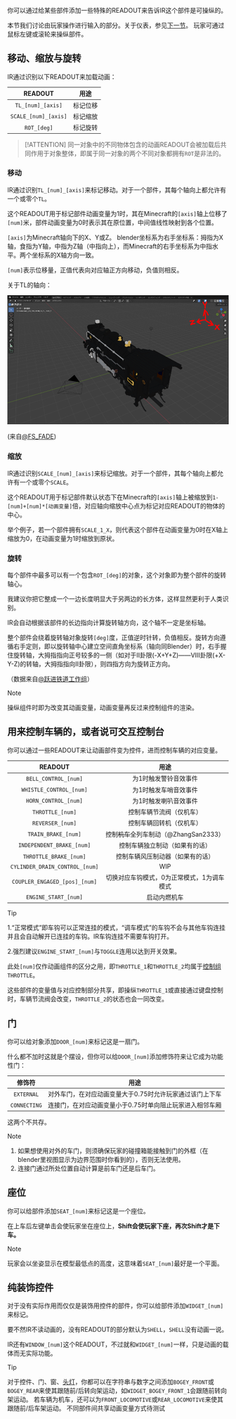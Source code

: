 你可以通过给某些部件添加一些特殊的READOUT来告诉IR这个部件是可操纵的。

本节我们讨论由玩家操作进行输入的部分。关于仪表，参见[下一节](LocosGauges.md)。
玩家可通过鼠标左键或滚轮来操纵部件。

## 移动、缩放与旋转

IR通过识别以下READOUT来加载动画：

|       READOUT        |  用途  |
|:--------------------:|:----:|
|  `TL_[num]_[axis]`   | 标记位移 |
| `SCALE_[num]_[axis]` | 标记缩放 |
|     `ROT_[deg]`      | 标记旋转 |


>[!ATTENTION]
> 同一对象中的不同物体包含的动画READOUT会被加载后共同作用于对象整体，即属于同一对象的两个不同对象都拥有`ROT`是非法的。
### 移动


IR通过识别`TL_[num]_[axis]`来标记移动。对于一个部件，其每个轴向上都允许有一个或零个`TL`。


这个READOUT用于标记部件动画变量为1时，其在Minecraft的`[axis]`轴上位移了`[num]`米，部件动画变量为0时表示其在原位置，中间值线性映射到各个位置。


`[axis]`为Minecraft轴向下的X、Y或Z。
blender坐标系为右手坐标系：拇指为X轴，食指为Y轴，中指为Z轴（中指向上），而Minecraft的右手坐标系为中指水平。两个坐标系的X轴方向一致。


`[num]`表示位移量，正值代表向对应轴正方向移动，负值则相反。


关于TL的轴向：

![awa](../Textures/image.webp)

(来自[@FS_FADE](https://space.bilibili.com/26992615))


### 缩放

IR通过识别`SCALE_[num]_[axis]`来标记缩放。对于一个部件，其每个轴向上都允许有一个或零个`SCALE`。

这个READOUT用于标记部件默认状态下在Minecraft的`[axis]`轴上被缩放到`1-[num]+[num]*[动画变量]`倍，对应轴向缩放中心点为标记对应READOUT的物体的中心。

举个例子，若一个部件拥有`SCALE_1_X`，则代表这个部件在动画变量为0时在X轴上缩放为0，在动画变量为1时缩放到原状。

### 旋转

每个部件中最多可以有一个包含`ROT_[deg]`的对象，这个对象即为整个部件的旋转轴心。

我建议你把它整成一个一边长度明显大于另两边的长方体，这样显然更利于人类识别。

IR会自动根据该部件的长边指向计算旋转轴方向，这个轴不一定是坐标轴。

整个部件会绕着旋转轴对象旋转`[deg]`度，正值逆时针转，负值相反。旋转方向遵循右手定则，即以旋转轴中心建立空间直角坐标系（轴向同Blender）时，右手握住旋转轴，大拇指指向正号较多的一侧（如对于Ⅱ卦限(-X+Y+Z)——Ⅷ卦限(+X-Y-Z)的转轴，大拇指指向Ⅱ卦限），则四指方向为旋转正方向。


（数据来自[@跃进铁道工作组](https://space.bilibili.com/3493296842213650)）
>[!NOTE]
>操纵组件时即为改变其动画变量，动画变量再反过来控制组件的渲染。

## 用来控制车辆的，或者说可交互控制台

你可以通过一些READOUT来让动画部件变为控件，进而控制车辆的对应变量。

|            READOUT             |              用途              |
|:------------------------------:|:----------------------------:|
|      `BELL_CONTROL_[num]`      |         为1时触发警铃音效事件          |
|    `WHISTLE_CONTROL_[num]`     |         为1时触发车哨音效事件          |
|      `HORN_CONTROL_[num]`      |         为1时触发喇叭音效事件          |
|        `THROTTLE_[num]`        |         控制车辆节流阀（仅机车）         |
|        `REVERSER_[num]`        |         控制车辆回转机（仅机车）         |
|      `TRAIN_BRAKE_[num]`       | 控制~~机车~~全列车制动（@ZhangSan2333） |
|   `INDEPENDENT_BRAKE_[num]`    |       控制车辆独立制动（如果有的话）        |
|     `THROTTLE_BRAKE_[num]`     |       控制车辆风压制动器（如果有的话）       |
| `CYLINDER_DRAIN_CONTROL_[num]` |             WIP              |
| `COUPLER_ENGAGED_[pos]_[num]`  |    切换对应车钩模式，0为正常模式，1为调车模式    |
|      `ENGINE_START_[num]`      |            启动内燃机车            |

>[!TIP]
> 1.“正常模式”即车钩可以正常连挂的模式，“调车模式”的车钩不会与其他车钩连挂并且会自动解开已连挂的车钩。IR车钩连挂不需要车钩打开。
> 
> 2.强烈建议`ENGINE_START_[num]`与`TOGGLE`连用以达到开关效果。

此处`[num]`仅作动画组件的区分之用，即`THROTTLE_1`和`THROTTLE_2`均属于[控制组](Main/Markdowns/Groups.md)`THROTTLE`。

这些部件的变量值与对应控制部分共享，即操纵`THROTTLE_1`或直接通过键盘控制时，车辆节流阀会改变，`THROTTLE_2`的状态也会一同改变。

## 门
你可以给对象添加`DOOR_[num]`来标记这是一扇门。

什么都不加时这就是个摆设，但你可以给`DOOR_[num]`添加修饰符来让它成为功能性门：

|     修饰符      |               用途               |
|:------------:|:------------------------------:|
|  `EXTERNAL`  | 对外车门，在对应动画变量大于0.75时允许玩家通过该门上下车 |
| `CONNECTING` | 连接门，在对应动画变量小于0.75时单向阻止玩家进入相邻车厢 |

这两个不共存。

>[!NOTE]
> 1. 如果想使用对外的车门，则须确保玩家的碰撞箱能接触到门的外框（在blender里视图显示为边界范围时你看到的），否则无法使用。
> 2. 连接门通过所处位置自动计算是前车门还是后车门。

## 座位

你可以给部件添加`SEAT_[num]`来标记这是一个座位。

在上车后左键单击会使玩家坐在座位上，**Shift会使玩家下座，再次Shift才是下车。**
>[!NOTE]
>玩家会以坐姿显示在模型最低点的高度，这意味着`SEAT_[num]`最好是一个平面。

## 纯装饰控件
对于没有实际作用而仅仅是装饰用控件的部件，你可以给部件添加`WIDGET_[num]`来标记。

要不然IR不读动画的，没有READOUT的部分默认为`SHELL`，`SHELL`没有动画一说。

IR还有`WINDOW_[num]`这个READOUT，不过就和`WIDGET_[num]`一样，只是动画的载体而无实际功能。

>[!TIP]
> 对于控件、门、窗、[头灯](Lights.md)，你都可以在字符串与数字之间添加`BOGEY_FRONT`或`BOGEY_REAR`来使其跟随前/后转向架运动，如`WIDGET_BOGEY_FRONT_1`会跟随前转向架运动。
> 若车辆为机车，还可以为`FRONT_LOCOMOTIVE`或`REAR_LOCOMOTIVE`来使其跟随前/后车架运动。
>   不同部件间共享动画变量方式待测试
